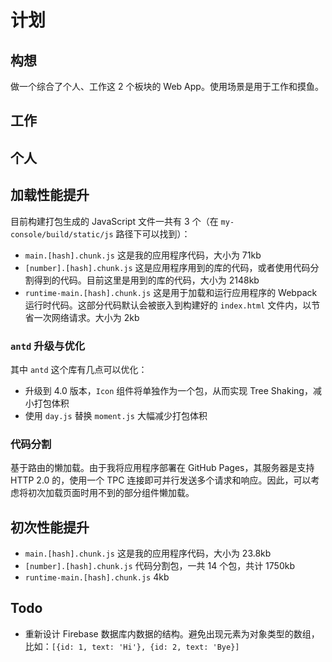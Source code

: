 # 计划

## 构想

做一个综合了个人、工作这 2 个板块的 Web App。使用场景是用于工作和摸鱼。

## 工作

## 个人

## 加载性能提升

目前构建打包生成的 JavaScript 文件一共有 3 个（在 `my-console/build/static/js` 路径下可以找到）：

- `main.[hash].chunk.js` 这是我的应用程序代码，大小为 71kb
- `[number].[hash].chunk.js` 这是应用程序用到的库的代码，或者使用代码分割得到的代码。目前这里是用到的库的代码，大小为 2148kb
- `runtime-main.[hash].chunk.js` 这是用于加载和运行应用程序的 Webpack 运行时代码。这部分代码默认会被嵌入到构建好的 `index.html` 文件内，以节省一次网络请求。大小为 2kb

### `antd` 升级与优化

其中 `antd` 这个库有几点可以优化：

- 升级到 4.0 版本，`Icon` 组件将单独作为一个包，从而实现 Tree Shaking，减小打包体积
- 使用 `day.js` 替换 `moment.js` 大幅减少打包体积

### 代码分割

基于路由的懒加载。由于我将应用程序部署在 GitHub Pages，其服务器是支持 HTTP 2.0 的，使用一个 TPC 连接即可并行发送多个请求和响应。因此，可以考虑将初次加载页面时用不到的部分组件懒加载。

## 初次性能提升

- `main.[hash].chunk.js` 这是我的应用程序代码，大小为 23.8kb
- `[number].[hash].chunk.js` 代码分割包，一共 14 个包，共计 1750kb
- `runtime-main.[hash].chunk.js` 4kb

## Todo

- 重新设计 Firebase 数据库内数据的结构。避免出现元素为对象类型的数组，比如：`[{id: 1, text: 'Hi'}, {id: 2, text: 'Bye}]`
